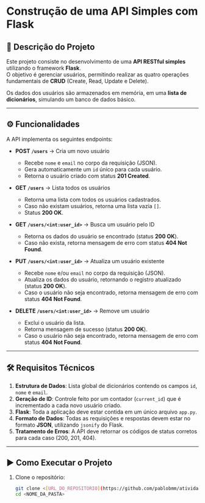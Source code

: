 # Construção de uma API Simples com Flask  

## 📌 Descrição do Projeto  
Este projeto consiste no desenvolvimento de uma **API RESTful simples** utilizando o framework **Flask**.  
O objetivo é gerenciar usuários, permitindo realizar as quatro operações fundamentais de **CRUD** (Create, Read, Update e Delete).  

Os dados dos usuários são armazenados em memória, em uma **lista de dicionários**, simulando um banco de dados básico.  

---

## ⚙️ Funcionalidades  

A API implementa os seguintes endpoints:  

- **POST `/users`** → Cria um novo usuário  
  - Recebe `nome` e `email` no corpo da requisição (JSON).  
  - Gera automaticamente um `id` único para cada usuário.  
  - Retorna o usuário criado com status **201 Created**.  

- **GET `/users`** → Lista todos os usuários  
  - Retorna uma lista com todos os usuários cadastrados.  
  - Caso não existam usuários, retorna uma lista vazia `[]`.  
  - Status **200 OK**.  

- **GET `/users/<int:user_id>`** → Busca um usuário pelo ID  
  - Retorna os dados do usuário se encontrado (status **200 OK**).  
  - Caso não exista, retorna mensagem de erro com status **404 Not Found**.  

- **PUT `/users/<int:user_id>`** → Atualiza um usuário existente  
  - Recebe `nome` e/ou `email` no corpo da requisição (JSON).  
  - Atualiza os dados do usuário, retornando o registro atualizado (status **200 OK**).  
  - Caso o usuário não seja encontrado, retorna mensagem de erro com status **404 Not Found**.  

- **DELETE `/users/<int:user_id>`** → Remove um usuário  
  - Exclui o usuário da lista.  
  - Retorna mensagem de sucesso (status **200 OK**).  
  - Caso o usuário não seja encontrado, retorna mensagem de erro com status **404 Not Found**.  

---

## 🛠️ Requisitos Técnicos  

1. **Estrutura de Dados**: Lista global de dicionários contendo os campos `id`, `nome` e `email`.  
2. **Geração de ID**: Controle feito por um contador (`current_id`) que é incrementado a cada novo usuário criado.  
3. **Flask**: Toda a aplicação deve estar contida em um único arquivo `app.py`.  
4. **Formato de Dados**: Todas as requisições e respostas devem estar no formato **JSON**, utilizando `jsonify` do Flask.  
5. **Tratamento de Erros**: A API deve retornar os códigos de status corretos para cada caso (200, 201, 404).  

---

## ▶️ Como Executar o Projeto  

1. Clone o repositório:  
   ```bash
   git clone <[URL_DO_REPOSITORIO](https://github.com/pablobmm/atividade_flask.git)>
   cd <NOME_DA_PASTA>
